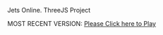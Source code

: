 Jets Online. ThreeJS Project

MOST RECENT VERSION: [Please Click here to Play](https://rawcdn.githack.com/alperenbutun/jets-online/7902213/index.html)
